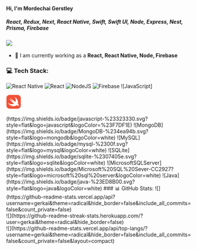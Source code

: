 #### Hi, I'm Mordechai Gerstley
##### **React, Redux, Next, React Native, Swift, Swift UI, Node, Express, Nest, Prisma, Firebase**

[![](https://visitcount.itsvg.in/api?id=gerkai&icon=0&color=9)](https://visitcount.itsvg.in)

- 🔭 I am currently working as a **React, React Native, Node, Firebase**



### 💻 Tech Stack:
![React Native](https://img.shields.io/badge/react_native-%2320232a.svg?style=flat&logo=react&logoColor=%2361DAFB) ![React](https://img.shields.io/badge/react-%2320232a.svg?style=flat&logo=react&logoColor=%2361DAFB) ![NodeJS](https://img.shields.io/badge/node.js-6DA55F?style=flat&logo=node.js&logoColor=white) ![Firebase](https://img.shields.io/badge/firebase-%23039BE5.svg?style=flat&logo=firebase) ![JavaScript]
<p align="left"> <a href="https://developer.apple.com/swift/" target="_blank" rel="noreferrer"> <img src="https://raw.githubusercontent.com/devicons/devicon/master/icons/swift/swift-original.svg" alt="swift" width="40" height="40"/> </a> </p>(https://img.shields.io/badge/javascript-%23323330.svg?style=flat&logo=javascript&logoColor=%23F7DF1E) ![MongoDB](https://img.shields.io/badge/MongoDB-%234ea94b.svg?style=flat&logo=mongodb&logoColor=white) ![MySQL](https://img.shields.io/badge/mysql-%2300f.svg?style=flat&logo=mysql&logoColor=white) ![SQLite](https://img.shields.io/badge/sqlite-%2307405e.svg?style=flat&logo=sqlite&logoColor=white) ![MicrosoftSQLServer](https://img.shields.io/badge/Microsoft%20SQL%20Sever-CC2927?style=flat&logo=microsoft%20sql%20server&logoColor=white) ![Java](https://img.shields.io/badge/java-%23ED8B00.svg?style=flat&logo=java&logoColor=white)
### 📊 GitHub Stats:
![](https://github-readme-stats.vercel.app/api?username=gerkai&theme=radical&hide_border=false&include_all_commits=false&count_private=false)<br/>
![](https://github-readme-streak-stats.herokuapp.com/?user=gerkai&theme=radical&hide_border=false)<br/>
![](https://github-readme-stats.vercel.app/api/top-langs/?username=gerkai&theme=radical&hide_border=false&include_all_commits=false&count_private=false&layout=compact)

